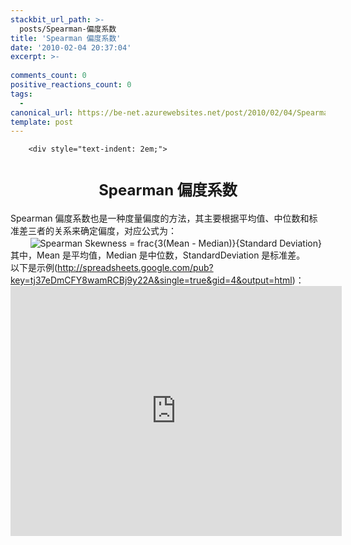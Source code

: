 ```yaml
---
stackbit_url_path: >-
  posts/Spearman-偏度系数
title: 'Spearman 偏度系数'
date: '2010-02-04 20:37:04'
excerpt: >-
  
comments_count: 0
positive_reactions_count: 0
tags: 
  - 
canonical_url: https://be-net.azurewebsites.net/post/2010/02/04/Spearman-偏度系数
template: post
---
```


        <div style="text-indent: 2em;">
<h1 style="text-align: center;"><span style=" font-weight: normal;"><b><font size="5">Spearman 偏度系数</font></b></span></h1>
<div>Spearman 偏度系数也是一种度量偏度的方法，其主要根据平均值、中位数和标准差三者的关系来确定偏度，对应公式为：</div>
<div>&nbsp;&nbsp;&nbsp;&nbsp;&nbsp;&nbsp;&nbsp;&nbsp;<img alt="Spearman Skewness = frac{3(Mean - Median)}{Standard Deviation}" class="ee_img tr_noresize" eeimg="1" style="vertical-align: middle" src="https://www.google.com/chart?cht=tx&amp;chf=bg,s,FFFFFF00&amp;chco=000000&amp;chl=Spearman%20Skewness%20%3D%20%5Cfrac%7B3(Mean%20-%20Median)%7D%7BStandard%20Deviation%7D"></div>
<div>其中，Mean 是平均值，Median 是中位数，StandardDeviation 是标准差。</div>
<div>以下是示例(<a target="_blank" href="http://spreadsheets.google.com/pub?key=tj37eDmCFY8wamRCBj9y22A&amp;single=true&amp;gid=4&amp;output=html">http://spreadsheets.google.com/pub?key=tj37eDmCFY8wamRCBj9y22A&amp;single=true&amp;gid=4&amp;output=html</a>)：</div>
<iframe width="530" height="400" frameborder="0" src="http://spreadsheets.google.com/pub?key=tj37eDmCFY8wamRCBj9y22A&amp;single=true&amp;gid=4&amp;output=html&amp;widget=true"></iframe></div>
      